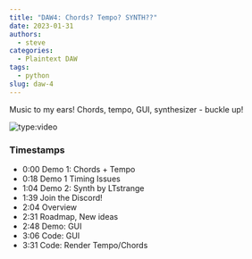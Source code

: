 ```yaml
---
title: "DAW4: Chords? Tempo? SYNTH??"
date: 2023-01-31
authors:
  - steve
categories:
  - Plaintext DAW
tags:
  - python
slug: daw-4
---
```


Music to my ears! Chords, tempo, GUI, synthesizer - buckle up!

<!-- more -->

![type:video](https://www.youtube.com/embed/C5Tb4RITg7E)

### Timestamps

- 0:00 Demo 1: Chords + Tempo
- 0:18 Demo 1 Timing Issues
- 1:04 Demo 2: Synth by LTstrange
- 1:39 Join the Discord!
- 2:04 Overview
- 2:31 Roadmap, New ideas
- 2:48 Demo: GUI
- 3:06 Code: GUI
- 3:31 Code: Render Tempo/Chords
